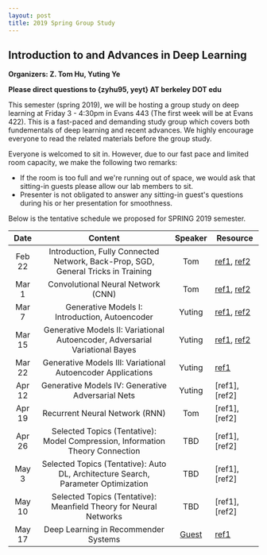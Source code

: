 ```yaml
---
layout: post
title: 2019 Spring Group Study
---
```


## Introduction to and Advances in Deep Learning

**Organizers: Z. Tom Hu, Yuting Ye**

**Please direct questions to {zyhu95, yeyt} AT berkeley DOT edu**

This semester (spring 2019), we will be hosting a group study on deep learning at Friday 3 - 4:30pm in Evans 443 (The first week will be at Evans 422). This is a fast-paced and demanding study group which covers both fundementals of deep learning and recent advances. We highly encourage everyone to read the related materials before the group study.

Everyone is welcomed to sit in. However, due to our fast pace and limited room capacity, we make the following two remarks:

* If the room is too full and we're running out of space, we would ask that sitting-in guests please allow our lab members to sit.
* Presenter is not obligated to answer any sitting-in guest's questions during his or her presentation for smoothness.

Below is the tentative schedule we proposed for SPRING 2019 semester.


|   Date   |                                      Content                                      | Speaker | Resource        |
|:--------:|:---------------------------------------------------------------------------------:|:-------:|-----------------|
| Feb 22 | Introduction, Fully Connected Network, Back-Prop, SGD, General Tricks in Training |   Tom   | [ref1](http://cs231n.github.io), [ref2](http://deeplearning.cs.cmu.edu) |
| Mar 1  | Convolutional Neural Network (CNN)                                                |   Tom   | [ref1](http://cs231n.github.io), [ref2](http://introtodeeplearning.com/materials/2019_6S191_L3.pdf) |
| Mar 7  | Generative Models I: Introduction, Autoencoder                                    |  Yuting | [ref1](https://sites.google.com/view/berkeley-cs294-158-sp19/home), [ref2](http://introtodeeplearning.com/materials/2019_6S191_L4.pdf) |
| Mar 15 | Generative Models II: Variational Autoencoder, Adversarial Variational Bayes      |  Yuting | [ref1](http://introtodeeplearning.com/materials/2019_6S191_L4.pdf), [ref2](https://arxiv.org/pdf/1805.08672.pdf) |
| Mar 22 | Generative Models III: Variational Autoencoder Applications                       |  Yuting | [ref1](https://arxiv.org/pdf/1805.08672.pdf)   |
| Apr 12 | Generative Models IV: Generative Adversarial Nets                                 |  Yuting | [ref1], [ref2] |
| Apr 19 | Recurrent Neural Network (RNN)                                                    |   Tom   | [ref1], [ref2] |
| Apr 26 | Selected Topics (Tentative): Model Compression, Information Theory Connection     |   TBD   | [ref1], [ref2] |
| May 3  | Selected Topics (Tentative): Auto DL, Architecture Search, Parameter Optimization |   TBD   | [ref1], [ref2] |
| May 10 | Selected Topics (Tentative): Meanfield Theory for Neural Networks                 |   TBD   | [ref1], [ref2] |
| May 17 | Deep Learning in Recommender Systems                                              |  [Guest](https://researchers.mq.edu.au/en/persons/zizhu-zhang)  | [ref1](https://arxiv.org/abs/1708.05031) |

